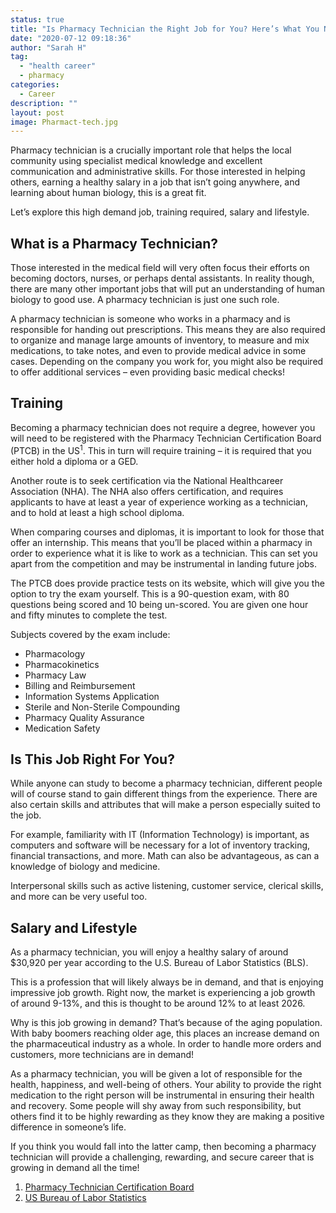 ```yaml
---
status: true
title: "Is Pharmacy Technician the Right Job for You? Here’s What You Need to Know"
date: "2020-07-12 09:18:36"
author: "Sarah H"
tag:
  - "health career"
  - pharmacy
categories:
  - Career
description: ""
layout: post
image: Pharmact-tech.jpg
---
```


Pharmacy technician is a crucially important role that helps the local community using specialist medical knowledge and excellent communication and administrative skills. For those interested in helping others, earning a healthy salary in a job that isn’t going anywhere, and learning about human biology, this is a great fit.

Let’s explore this high demand job, training required, salary and lifestyle.

## What is a Pharmacy Technician?

Those interested in the medical field will very often focus their efforts on becoming doctors, nurses, or perhaps dental assistants. In reality though, there are many other important jobs that will put an understanding of human biology to good use. A pharmacy technician is just one such role.

A pharmacy technician is someone who works in a pharmacy and is responsible for handing out prescriptions. This means they are also required to organize and manage large amounts of inventory, to measure and mix medications, to take notes, and even to provide medical advice in some cases. Depending on the company you work for, you might also be required to offer additional services – even providing basic medical checks!

## Training

Becoming a pharmacy technician does not require a degree, however you will need to be registered with the Pharmacy Technician Certification Board (PTCB) in the US<sup>1</sup>. This in turn will require training – it is required that you either hold a diploma or a GED.

Another route is to seek certification via the National Healthcareer Association (NHA). The NHA also offers certification, and requires applicants to have at least a year of experience working as a technician, and to hold at least a high school diploma.

When comparing courses and diplomas, it is important to look for those that offer an internship. This means that you’ll be placed within a pharmacy in order to experience what it is like to work as a technician. This can set you apart from the competition and may be instrumental in landing future jobs.

The PTCB does provide practice tests on its website, which will give you the option to try the exam yourself. This is a 90-question exam, with 80 questions being scored and 10 being un-scored. You are given one hour and fifty minutes to complete the test.

Subjects covered by the exam include:

- Pharmacology
- Pharmacokinetics
- Pharmacy Law
- Billing and Reimbursement
- Information Systems Application
- Sterile and Non-Sterile Compounding
- Pharmacy Quality Assurance
- Medication Safety

## Is This Job Right For You?

While anyone can study to become a pharmacy technician, different people will of course stand to gain different things from the experience. There are also certain skills and attributes that will make a person especially suited to the job.

For example, familiarity with IT (Information Technology) is important, as computers and software will be necessary for a lot of inventory tracking, financial transactions, and more. Math can also be advantageous, as can a knowledge of biology and medicine.

Interpersonal skills such as active listening, customer service, clerical skills, and more can be very useful too.

## Salary and Lifestyle

As a pharmacy technician, you will enjoy a healthy salary of around $30,920 per year according to the U.S. Bureau of Labor Statistics (BLS).

This is a profession that will likely always be in demand, and that is enjoying impressive job growth. Right now, the market is experiencing a job growth of around 9-13%, and this is thought to be around 12% to at least 2026.

Why is this job growing in demand? That’s because of the aging population. With baby boomers reaching older age, this places an increase demand on the pharmaceutical industry as a whole. In order to handle more orders and customers, more technicians are in demand!

As a pharmacy technician, you will be given a lot of responsible for the health, happiness, and well-being of others. Your ability to provide the right medication to the right person will be instrumental in ensuring their health and recovery. Some people will shy away from such responsibility, but others find it to be highly rewarding as they know they are making a positive difference in someone’s life.

If you think you would fall into the latter camp, then becoming a pharmacy technician will provide a challenging, rewarding, and secure career that is growing in demand all the time!

1. [Pharmacy Technician Certification Board](https://www.ptcb.org/)
2. [US Bureau of Labor Statistics](https://www.bls.gov/)
